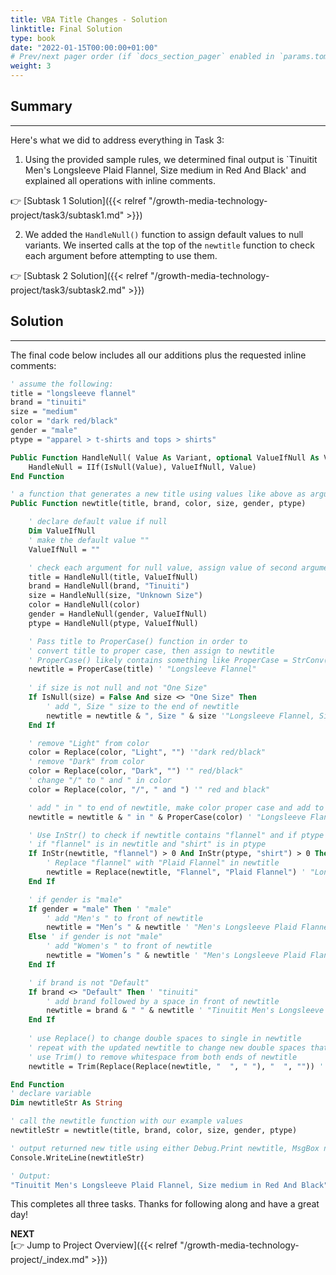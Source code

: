 ```yaml
---
title: VBA Title Changes - Solution
linktitle: Final Solution
type: book
date: "2022-01-15T00:00:00+01:00"
# Prev/next pager order (if `docs_section_pager` enabled in `params.toml`)
weight: 3
---
```


## Summary

***

Here's what we did to address everything in Task 3:

1. Using the provided sample rules, we determined final output is `Tinuitit Men's Longsleeve Plaid Flannel, Size medium in Red And Black' and explained all operations with inline comments.

:point_right: [Subtask 1 Solution]({{< relref "/growth-media-technology-project/task3/subtask1.md" >}})

2. We added the `HandleNull()` function to assign default values to null variants. We inserted calls at the top of the `newtitle` function to check each argument before attempting to use them.

:point_right: [Subtask 2 Solution]({{< relref "/growth-media-technology-project/task3/subtask2.md" >}})

## Solution

***

The final code below includes all our additions plus the requested inline comments:

```vb
' assume the following:
title = "longsleeve flannel" 
brand = "tinuiti"
size = "medium" 
color = "dark red/black" 
gender = "male" 
ptype = "apparel > t-shirts and tops > shirts" 

Public Function HandleNull( Value As Variant, optional ValueIfNull As Variant = "" ) As Variant
    HandleNull = IIf(IsNull(Value), ValueIfNull, Value)
End Function

' a function that generates a new title using values like above as arguments
Public Function newtitle(title, brand, color, size, gender, ptype) 

    ' declare default value if null
    Dim ValueIfNull
    ' make the default value ""
    ValueIfNull = ""

    ' check each argument for null value, assign value of second argument if null
    title = HandleNull(title, ValueIfNull)
    brand = HandleNull(brand, "Tinuiti")
    size = HandleNull(size, "Unknown Size")
    color = HandleNull(color)
    gender = HandleNull(gender, ValueIfNull)
    ptype = HandleNull(ptype, ValueIfNull)

    ' Pass title to ProperCase() function in order to 
    ' convert title to proper case, then assign to newtitle
    ' ProperCase() likely contains something like ProperCase = StrConv(strText, vbProperCase)
    newtitle = ProperCase(title) ' "Longsleeve Flannel" 
    
    ' if size is not null and not "One Size"
    If IsNull(size) = False And size <> "One Size" Then
        ' add ", Size " size to the end of newtitle  
        newtitle = newtitle & ", Size " & size '"Longsleeve Flannel, Size medium" 
    End If

    ' remove "Light" from color
    color = Replace(color, "Light", "") '"dark red/black" 
    ' remove "Dark" from color
    color = Replace(color, "Dark", "") '" red/black"
    ' change "/" to " and " in color
    color = Replace(color, "/", " and ") '" red and black"

    ' add " in " to end of newtitle, make color proper case and add to end of newtitle 
    newtitle = newtitle & " in " & ProperCase(color) ' "Longsleeve Flannel, Size medium in  Red And Black"

    ' Use InStr() to check if newtitle contains "flannel" and if ptype contains "shirt"
    ' if "flannel" is in newtitle and "shirt" is in ptype 
    If InStr(newtitle, "flannel") > 0 And InStr(ptype, "shirt") > 0 Then  
        ' Replace "flannel" with "Plaid Flannel" in newtitle
        newtitle = Replace(newtitle, "Flannel", "Plaid Flannel") ' "Longsleeve Plaid Flannel, Size medium in  Red And Black" 
    End If  

    ' if gender is "male"
    If gender = "male" Then ' "male"
        ' add "Men's " to front of newtitle
        newtitle = "Men’s " & newtitle ' "Men's Longsleeve Plaid Flannel, Size medium in  Red And Black"
    Else ' if gender is not "male"
        ' add "Women's " to front of newtitle
        newtitle = "Women’s " & newtitle ' "Men's Longsleeve Plaid Flannel, Size medium in  Red And Black"
    End If  

    ' if brand is not "Default"
    If brand <> "Default" Then ' "tinuiti" 
        ' add brand followed by a space in front of newtitle
        newtitle = brand & " " & newtitle ' "Tinuitit Men's Longsleeve Plaid Flannel, Size medium in  Red And Black"  
    End If   
    
    ' use Replace() to change double spaces to single in newtitle
    ' repeat with the updated newtitle to change new double spaces that may exist to single
    ' use Trim() to remove whitespace from both ends of newtitle
    newtitle = Trim(Replace(Replace(newtitle, "  ", " "), "  ", "")) ' "Tinuitit Men's Longsleeve Plaid Flannel, Size medium in Red And Black"  

End Function
' declare variable
Dim newtitleStr As String

' call the newtitle function with our example values
newtitleStr = newtitle(title, brand, color, size, gender, ptype)

' output returned new title using either Debug.Print newtitle, MsgBox newtitle, or 
Console.WriteLine(newtitleStr)

' Output:
"Tinuitit Men's Longsleeve Plaid Flannel, Size medium in Red And Black"
```
This completes all three tasks. Thanks for following along and have a great day!

**NEXT**  
[:point_right: Jump to Project Overview]({{< relref "/growth-media-technology-project/_index.md" >}})